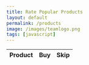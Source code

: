 ```yaml
---
title: Rate Popular Products
layout: default
permalink: /products
image: /images/teamlogo.png
tags: [javascript]
---
```


<!-- HTML table fragment for page -->
<table>
  <thead>
  <tr>
    <th>Product</th>
    <th>Buy</th>
    <th>Skip</th>
  </tr>
  </thead>
  <tbody id="result">
    <!-- javascript generated data -->
  </tbody>
</table>

<!-- Script is layed out in a sequence (without a function) and will execute when page is loaded -->
<script>

  // prepare HTML defined "result" container for new output
  const resultContainer = document.getElementById("result");

  // keys for product reactions
  const YA = "Ya";
  const NA = "Na";

  // prepare fetch urls
  // const url = "https://flask.nighthawkcodingsociety.com/api/products";
  const url = "https://vase.nighthawkcoders.tk/api/products";
  const get_url = url +"/";
  const ya_url = url + "/buy/";  
  const na_url = url + "/skip/";  

  // prepare fetch GET options
  const options = {
    method: 'GET', // *GET, POST, PUT, DELETE, etc.
    mode: 'cors', // no-cors, *cors, same-origin
    cache: 'default', // *default, no-cache, reload, force-cache, only-if-cached
    credentials: 'same-origin', // include, same-origin, omit
    headers: {
      'Content-Type': 'application/json'
      // 'Content-Type': 'application/x-www-form-urlencoded',
    },
  };
  // prepare fetch PUT options, clones with JS Spread Operator (...)
  const put_options = {...options, method: 'PUT'}; // clones and replaces method

  // fetch the API
  fetch(get_url, options)
    // response is a RESTful "promise" on any successful fetch
    .then(response => {
      // check for response errors
      if (response.status !== 200) {
          error('GET API response failure: ' + response.status);
          return;
      }
      // valid response will have JSON data
      response.json().then(data => {
          console.log(data);
          for (const row of data) {
            // make "tr element" for each "row of data"
            const tr = document.createElement("tr");
            
            // td for product cell
            const product = document.createElement("td");
              product.innerHTML = row.id + ". " + row.product;  // add fetched data to innerHTML

            // td for ya cell with onclick actions
            const ya = document.createElement("td");
              const ya_but = document.createElement('button');
              ya_but.id = YA+row.id   // establishes a ya JS id for cell
              ya_but.innerHTML = row.ya;  // add fetched "ya count" to innerHTML
              ya_but.onclick = function () {
                // onclick function call with "like parameters"
                reaction(YA, ya_url+row.id, ya_but.id);  
              };
              ya.appendChild(ya_but);  // add "ya button" to ya cell

            // td for na cell with onclick actions
            const na = document.createElement("td");
              const na_but = document.createElement('button');
              na_but.id = NA+row.id  // establishes a na JS id for cell
              na_but.innerHTML = row.na;  // add fetched "na count" to innerHTML
              na_but.onclick = function () {
                // onclick function call with "na parameters"
                reaction(NA, na_url+row.id, na_but.id);  
              };
              na.appendChild(na_but);  // add "na button" to na cell
             
            // this builds ALL td's (cells) into tr (row) element
            tr.appendChild(product);
            tr.appendChild(ya);
            tr.appendChild(na);

            // this adds all the tr (row) work above to the HTML "result" container
            resultContainer.appendChild(tr);
          }
      })
  })
  // catch fetch errors (ie Nginx ACCESS to server blocked)
  .catch(err => {
    error(err + " " + get_url);
  });

  // Reaction function to likes or nas user actions
  function reaction(type, put_url, elemID) {

    // fetch the API
    fetch(put_url, put_options)
    // response is a RESTful "promise" on any successful fetch
    .then(response => {
      // check for response errors
      if (response.status !== 200) {
          error("PUT API response failure: " + response.status)
          return;  // api failure
      }
      // valid response will have JSON data
      response.json().then(data => {
          console.log(data);
          // Likes or nas updated/incremented
          if (type === YA) // like data element
            document.getElementById(elemID).innerHTML = data.ya;  // fetched ya data assigned to ya Document Object Model (DOM)
          else if (type === NA) // na data element
            document.getElementById(elemID).innerHTML = data.na;  // fetched na data assigned to na Document Object Model (DOM)
          else
            error("unknown type: " + type);  // should never occur
      })
    })
    // catch fetch errors (ie Nginx ACCESS to server blocked)
    .catch(err => {
      error(err + " " + put_url);
    });
    
  }

  // Something went wrong with actions or responses
  function error(err) {
    // log as Error in console
    console.error(err);
    // append error to resultContainer
    const tr = document.createElement("tr");
    const td = document.createElement("td");
    td.innerHTML = err;
    tr.appendChild(td);
    resultContainer.appendChild(tr);
  }

</script>
